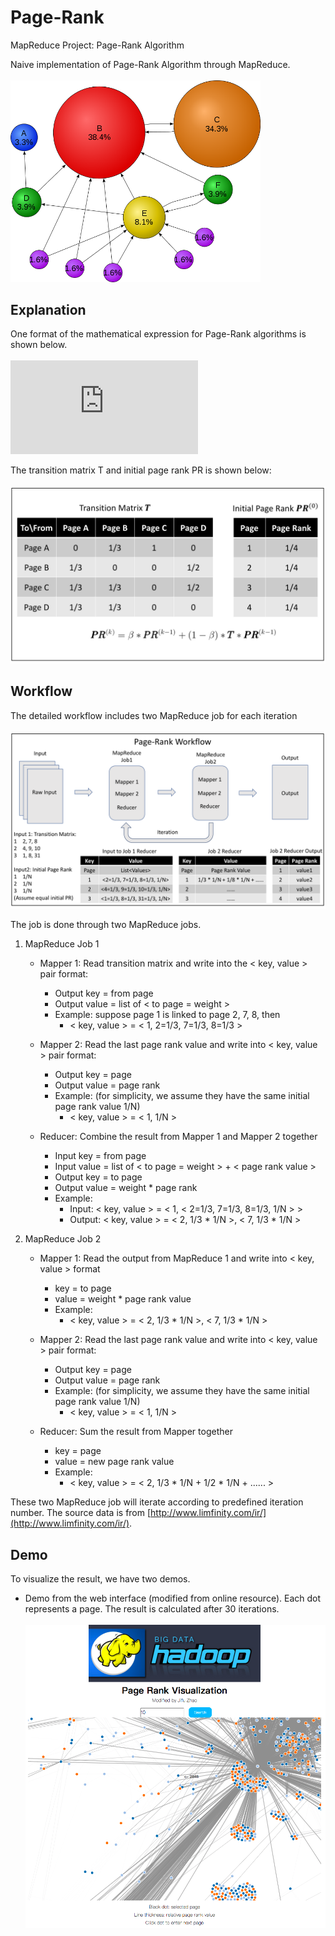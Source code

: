 # Page-Rank
MapReduce Project: Page-Rank Algorithm

Naive implementation of Page-Rank Algorithm through MapReduce.<br><br>
<img src="./Other/page-rank-illustration.png" width=400>

## Explanation
One format of the mathematical expression for Page-Rank algorithms is shown below.<br><br>
![equation](https://latex.codecogs.com/png.latex?%5Cdpi%7B150%7D%20%5Cbg_white%20%5Clarge%20%5Cpmb%7BPR%7D%5E%7B%28k%29%7D%20%3D%20%5Cbeta%20*%20%5Cpmb%7BPR%7D%5E%7B%28k-1%29%7D%20&plus;%20%281-%5Cbeta%29%20*%20%5Cpmb%7BT%7D%20*%20%5Cpmb%7BPR%7D%5E%7B%28k%20-%201%29%7D)

The transition matrix T and initial page rank PR is shown below:<br><br>
![Algorithm](./Other/matrix.png)

## Workflow
The detailed workflow includes two MapReduce job for each iteration<br><br>
![Workflow](./Other/workflow.png)

The job is done through two MapReduce jobs.

1. MapReduce Job 1
    * Mapper 1: Read transition matrix and write into the < key, value > pair format:
        - Output key = from page
        - Output value = list of < to page = weight >
        - Example: suppose page 1 is linked to page 2, 7, 8, then
            + < key, value > = < 1, 2=1/3, 7=1/3, 8=1/3 >

    * Mapper 2: Read the last page rank value and write into < key, value > pair format:
        - Output key = page
        - Output value = page rank
        - Example: (for simplicity, we assume they have the same initial page rank value 1/N)
            + < key, value > = < 1, 1/N >

    * Reducer: Combine the result from Mapper 1 and Mapper 2 together
        - Input key = from page
        - Input value = list of < to page = weight > + < page rank value >
        - Output key = to page
        - Output value = weight * page rank
        - Example:
            + Input: < key, value > = < 1, < 2=1/3, 7=1/3, 8=1/3, 1/N > >
            + Output: < key, value > = < 2, 1/3 \* 1/N >, < 7, 1/3 \* 1/N >

2. MapReduce Job 2
    * Mapper 1: Read the output from MapReduce 1 and write into < key, value > format
        - key = to page
        - value = weight * page rank value
        - Example:
            + < key, value > = < 2, 1/3 \* 1/N >, < 7, 1/3 \* 1/N >

    * Mapper 2: Read the last page rank value and write into < key, value > pair format:
        - Output key = page
        - Output value = page rank
        - Example: (for simplicity, we assume they have the same initial page rank value 1/N)
            + < key, value > = < 1, 1/N >

    * Reducer: Sum the result from Mapper together
        - key = page
        - value = new page rank value
        - Example:
            + < key, value > = < 2, 1/3 \* 1/N + 1/2 \* 1/N + ...... >

These two MapReduce job will iterate according to predefined iteration number. The source data is from [http://www.limfinity.com/ir/](http://www.limfinity.com/ir/).


## Demo
To visualize the result, we have two demos.

* Demo from the web interface (modified from online resource). Each dot represents a page. The result is calculated after 30 iterations.<br><br>
![Website](./Other/Demo.png)


<!--- useful link information --->
[link1]: http://www.bewebdeveloper.com/tutorial-about-autocomplete-using-php-mysql-and-jquery

